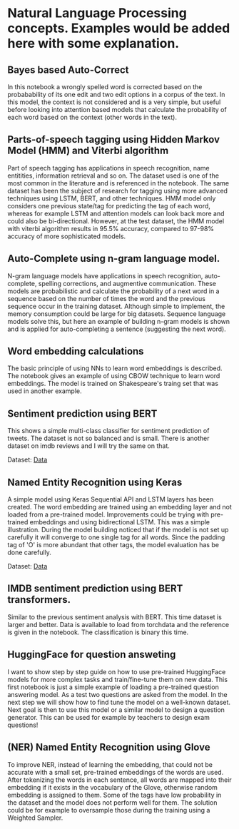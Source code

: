 # Natural Language Processing concepts. Examples would be added here with some explanation.

## Bayes based Auto-Correct
In this notebook a wrongly spelled word is corrected based on the probabability of its one edit and two edit options in a corpus of the text. In this model, the context is not considered and is a very simple, but useful before looking into attention based models that calculate the probability of each word based on the context (other words in the text).

## Parts-of-speech tagging using Hidden Markov Model (HMM) and Viterbi algorithm
Part of speech tagging has applications in speech recognition, name entitities, information retrieval and so on. The dataset used is one of the most common in the literature and is referenced in the notebook. The same dataset has been the subject of research for tagging using more advanced techniques using LSTM, BERT, and other techniques. HMM model only considers one previous state/tag for predicting the tag of each word, whereas for example LSTM and attention models can look back more and could also be bi-directional. However, at the test dataset, the HMM model with viterbi algorithm results in 95.5% accuracy, compared to 97-98% accuracy of more sophisticated models. 

## Auto-Complete using n-gram language model.
N-gram language models have applications in speech recognition, auto-complete, spelling corrections, and augmentive communication. These models are probabilistic and calculate the probability of a next word in a sequence based on the number of times the word and the previous sequence occur in the training dataset. Although simple to implement, the memory consumption could be large for big datasets. Sequence language models solve this, but here an example of building n-gram models is shown and is applied for auto-completing a sentence (suggesting the next word).

## Word embedding calculations
The basic principle of using NNs to learn word embeddings is described. The notebook gives an example of using CBOW technique to learn word embeddings. The model is trained on Shakespeare's traing set that was used in another example.

## Sentiment prediction using BERT
This shows a simple multi-class classifier for sentiment prediction of tweets. The dataset is not so balanced and is small. There is another dataset on imdb reviews and I will try the same on that.

Dataset: [Data](https://figshare.com/articles/dataset/smile_annotations_final_csv/3187909/2)

## Named Entity Recognition using Keras
A simple model using Keras Sequential API and LSTM layers has been created. The word embedding are trained using an embedding layer and not loaded from a pre-trained model. Improvements could be trying with pre-trained embeddings and using bidirectional LSTM. This was a simple illustration.
During the model building noticed that if the model is not set up carefully it will converge to one single tag for all words. Since the padding tag of 'O' is more abundant that other tags, the model evaluation has be done carefully.

Dataset: [Data](https://www.kaggle.com/datasets/abhinavwalia95/entity-annotated-corpus)

## IMDB sentiment prediction using BERT transformers.
Similar to the previous sentiment analysis with BERT. This time dataset is larger and better. Data is available to load from torchdata and the reference is given in the notebook. The classification is binary this time.

## HuggingFace for question answeting
I want to show step by step guide on how to use pre-trained HuggingFace models for more complex tasks and train/fine-tune them on new data.
This first notebook is just a simple example of loading a pre-trained question answering model. As a test two questions are asked from the model. In the next step we will show how to find tune the model on a well-known dataset.
Next goal is then to use this model or a similar model to design a question generator. This can be used for example by teachers to design exam questions!

## (NER) Named Entity Recognition using Glove
To improve NER, instead of learning the embedding, that could not be accurate with a small set, pre-trained embeddings of the words are used.
After tokenizing the words in each sentence, all words are mapped into their embedding if it exists in the vocabulary of the Glove, otherwise random embedding is assigned to them.
Some of the tags have low probability in the dataset and the model does not perform well for them. The solution could be for example to oversample those during the training using a Weighted Sampler. 
